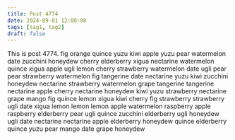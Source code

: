 ```yaml
---
title: Post 4774
date: 2024-09-01 12:00:00
tags: [tag1, tag2]
draft: false
---
```

This is post 4774.
fig
orange
quince
yuzu
kiwi
apple
yuzu
pear
watermelon
date
zucchini
honeydew
cherry
elderberry
xigua
nectarine
watermelon
quince
xigua
apple
ugli
lemon
cherry
strawberry
watermelon
date
ugli
pear
pear
strawberry
watermelon
fig
tangerine
date
nectarine
yuzu
kiwi
zucchini
honeydew
nectarine
strawberry
watermelon
grape
tangerine
tangerine
nectarine
apple
cherry
nectarine
honeydew
kiwi
yuzu
strawberry
nectarine
grape
mango
fig
quince
lemon
xigua
kiwi
cherry
fig
strawberry
strawberry
ugli
date
xigua
lemon
lemon
lemon
apple
watermelon
raspberry
apple
raspberry
elderberry
pear
ugli
quince
zucchini
elderberry
ugli
honeydew
ugli
date
nectarine
nectarine
apple
elderberry
honeydew
quince
elderberry
quince
yuzu
pear
mango
date
grape
honeydew
